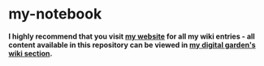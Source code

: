 # my-notebook

**I highly recommend that you visit [my website](https://www.aniqa.io) for all my wiki entries - all content available in this repository can be viewed in [my digital garden's wiki section](https://www.aniqa.io/wiki).**

